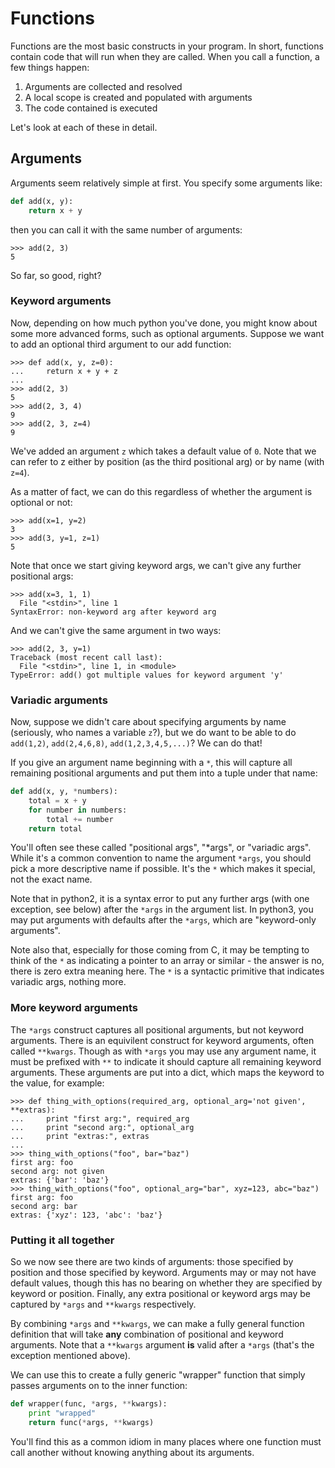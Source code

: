 # Functions

Functions are the most basic constructs in your program. In short, functions contain code that
will run when they are called. When you call a function, a few things happen:

1. Arguments are collected and resolved
2. A local scope is created and populated with arguments
3. The code contained is executed

Let's look at each of these in detail.

## Arguments

Arguments seem relatively simple at first. You specify some arguments like:
```python
def add(x, y):
	return x + y
```
then you can call it with the same number of arguments:
```pycon
>>> add(2, 3)
5
```

So far, so good, right?

### Keyword arguments

Now, depending on how much python you've done, you might know about some more advanced forms,
such as optional arguments. Suppose we want to add an optional third argument to our add function:
```pycon
>>> def add(x, y, z=0):
... 	return x + y + z
... 
>>> add(2, 3)
5
>>> add(2, 3, 4)
9
>>> add(2, 3, z=4)
9
```

We've added an argument `z` which takes a default value of `0`.
Note that we can refer to z either by position (as the third positional arg) or by name (with `z=4`).

As a matter of fact, we can do this regardless of whether the argument is optional or not:
```pycon
>>> add(x=1, y=2)
3
>>> add(3, y=1, z=1)
5
```
Note that once we start giving keyword args, we can't give any further positional args:
```pycon
>>> add(x=3, 1, 1)
  File "<stdin>", line 1
SyntaxError: non-keyword arg after keyword arg
```
And we can't give the same argument in two ways:
```pycon
>>> add(2, 3, y=1)
Traceback (most recent call last):
  File "<stdin>", line 1, in <module>
TypeError: add() got multiple values for keyword argument 'y'
```

### Variadic arguments

Now, suppose we didn't care about specifying arguments by name (seriously, who names a variable `z`?),
but we do want to be able to do `add(1,2)`, `add(2,4,6,8)`, `add(1,2,3,4,5,...)`? We can do that!

If you give an argument name beginning with a `*`, this will capture all remaining positional arguments
and put them into a tuple under that name:
```python
def add(x, y, *numbers):
	total = x + y
	for number in numbers:
		total += number
	return total
```
You'll often see these called "positional args", "\*args", or "variadic args".
While it's a common convention to name the argument `*args`,
you should pick a more descriptive name if possible. It's the `*` which makes it special, not the exact name.

Note that in python2, it is a syntax error to put any further args (with one exception, see below)
after the `*args` in the argument list.
In python3, you may put arguments with defaults after the `*args`, which are "keyword-only arguments".

Note also that, especially for those coming from C, it may be tempting to think of the `*` as indicating
a pointer to an array or similar - the answer is no, there is zero extra meaning here. The `*` is a
syntactic primitive that indicates variadic args, nothing more.

### More keyword arguments

The `*args` construct captures all positional arguments, but not keyword arguments.
There is an equivilent construct for keyword arguments, often called `**kwargs`. Though as with `*args`
you may use any argument name, it must be prefixed with `**` to indicate it should capture all remaining
keyword arguments. These arguments are put into a dict, which maps the keyword to the value, for example:
```pycon
>>> def thing_with_options(required_arg, optional_arg='not given', **extras):
... 	print "first arg:", required_arg
... 	print "second arg:", optional_arg
... 	print "extras:", extras
... 
>>> thing_with_options("foo", bar="baz")
first arg: foo
second arg: not given
extras: {'bar': 'baz'}
>>> thing_with_options("foo", optional_arg="bar", xyz=123, abc="baz")
first arg: foo
second arg: bar
extras: {'xyz': 123, 'abc': 'baz'}
```

### Putting it all together

So we now see there are two kinds of arguments: those specified by position and those specified by keyword.
Arguments may or may not have default values, though this has no bearing on whether they are specified by
keyword or position. Finally, any extra positional or keyword args may be captured by `*args` and `**kwargs`
respectively.

By combining `*args` and `**kwargs`, we can make a fully general function definition that will take **any**
combination of positional and keyword arguments. Note that a `**kwargs` argument **is** valid after a `*args`
(that's the exception mentioned above).

We can use this to create a fully generic "wrapper" function
that simply passes arguments on to the inner function:
```python
def wrapper(func, *args, **kwargs):
	print "wrapped"
	return func(*args, **kwargs)
```
You'll find this as a common idiom in many places where one function must call another without knowing anything
about its arguments.
